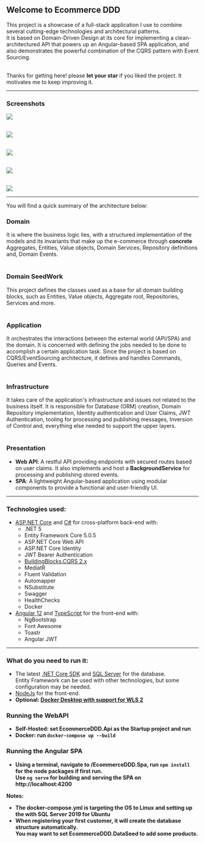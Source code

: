 ## Welcome to Ecommerce DDD

This project is a showcase of a full-stack application I use to combine several cutting-edge technologies and architectural patterns. <br>
It is based on Domain-Driven Design at its core for implementing a clean-architectured API that powers up an Angular-based SPA application, 
and also demonstrates the powerful combination of the CQRS pattern with Event Sourcing.

<br>Thanks for getting here! please <b>let your star</b> if you liked the project. It motivates me to keep improving it.

<hr>

### Screenshots 

<a href="images/login.png" target="_blank">
<img src="images/login.png"/>
</a>

<br/><a href="images/products.png" target="_blank">
<img src="images/products.png" />
</a>

<br/><a href="images/orders.png" target="_blank">
<img src="images/orders.png" />
</a>

<br/><a href="images/events.png" target="_blank">
<img src="images/events.png" />
</a>

<br/><a href="images/order-events.png" target="_blank">
<img src="images/order-events.png" />
</a>

<hr>
You will find a quick summary of the architecture below:

### Domain
It is where the business logic lies, with a structured implementation of the models and its invariants that make up the e-commerce through <b>concrete</b> Aggregates, Entities, Value objects, Domain Services, Repository definitions and, Domain Events.
<br/><br/>

### Domain SeedWork
This project defines the classes used as a base for all domain building blocks, such as Entities, Value objects, Aggregate root, Repositories, Services and more. 
<br/><br/>

### Application
It orchestrates the interactions between the external world (API/SPA) and the domain. It is concerned with defining the jobs needed to be done to accomplish a certain application task. Since the project is based on CQRS/EventSourcing architecture, it defines and handles Commands, Queries and Events.
<br/><br/>

### Infrastructure
It takes care of the application's infrastructure and issues not related to the business itself. It is responsible for Database (ORM) creation, Domain Repository implementation, Identity authentication and User Claims, JWT Authentication, tooling for processing and publishing messages, Inversion of Control and, everything else needed to support the upper layers.
<br/><br/>

### Presentation
- <b>Web API</b>: A restful API providing endpoints with secured routes based on user claims. 
  It also implements and host a <b>BackgroundService</b> for processing and publishing stored events.
- <b>SPA</b>: A lightweight Angular-based application using modular components to provide a functional and user-friendly UI.
<hr>

### Technologies used:
<ul>
  <li>
    <a href='https://get.asp.net' target="_blank">ASP.NET Core</a> and <a href='https://msdn.microsoft.com/en-us/library/67ef8sbd.aspx' target="_blank">C#</a>
    for cross-platform back-end with:
    <ul>
      <li>.NET 5</li>
      <li>Entity Framework Core 5.0.5</li>
      <li>ASP.NET Core Web API</li>
      <li>ASP.NET Core Identity</li>
      <li>JWT Bearer Authentication</li>
      <li><a href='https://github.com/falberthen/BuildingBlocks.CQRS' target="_blank">BuildingBlocks.CQRS 2.x</a></li>
      <li>MediatR</li> 
      <li>Fluent Validation</li>
      <li>Automapper</li>
      <li>NSubstitute</li>
      <li>Swagger</li>
      <li>HealthChecks</li>
      <li>Docker</li>   
    </ul>
  </li>
  <li>
    <a href='https://angular.io/' target="_blank">Angular 12</a> and <a href='http://www.typescriptlang.org/' target="_blank">TypeScript</a> for the front-end with:
    <ul>
      <li>NgBootstrap</li>
      <li>Font Awesome</li>
      <li>Toastr</li>
      <li>Angular JWT</li>
    </ul>
  </li>
</ul>

<hr/>

### What do you need to run it:

<ul>
  <li>The latest <a href="https://dotnet.microsoft.com/download" target="_blank">.NET Core SDK</a> and <a href="https://www.microsoft.com/en-us/sql-server/sql-server-downloads" target="_blank">SQL Server</a> for the database.<br>Entity Framework can be used with other technologies, but some configuration may be needed.</li>
  <li><a href='https://nodejs.org' target="_blank">NodeJs</a> for the front-end.</li>
  <li><b>Optional: <a href="https://docs.docker.com/docker-for-windows/wsl/" target="_blank">Docker Desktop with support for WLS 2</a>
</ul>

### Running the WebAPI
<ul>
  <li>Self-Hosted: set <b>EcommerceDDD.Api</b> as the <b>Startup project</b> and run</li>  
  <li>Docker: run <code>docker-compose up --build </code></li>
</ul>

### Running the Angular SPA
<ul>
  <li>Using a terminal, navigate to <b>/EcommerceDDD.Spa</b>, run <code>npm install</code> for the node packages if first run. 
  <br>Use <code>ng serve</code> for building and serving the SPA on <b>http://localhost:4200
  </b></li>
</ul>

<strong>Notes:</strong> 
<ul>
  <li>
    The <b>docker-compose.yml</b> is targeting the OS to <b>Linux</b> and setting up the with <b>SQL Server 2019 for Ubuntu</b> 
  </li>
  <li>
    When registering your first customer, it will create the database structure automatically.
    <br><b>You may want to set EcommerceDDD.DataSeed to add some products.
  </li>
</ul>